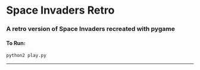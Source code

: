 # Space Invaders Retro

### A retro version of Space Invaders recreated with pygame

#### To Run:

```bash
python2 play.py
```

---